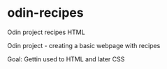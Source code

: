 # odin-recipes
Odin project recipes HTML

Odin project - creating a basic webpage with recipes

Goal: Gettin used to HTML and later CSS
